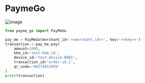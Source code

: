 # PaymeGo
![image](https://user-images.githubusercontent.com/44405438/147382389-9244b35f-3417-4774-8331-b36933a55bef.png)

```python
from payme_go import PayMeGo

pay_me = PayMeGo(merchant_id='<<merchant_id>>', key='<<key>>')
transaction = pay_me.pay(
    amount=1000,
    kkm_id='test-kkm_id',
    device_id='test-device-0001',
    transaction_id='order-id_1',
    qr_code='08271612939'
)
print(transaction)
```
